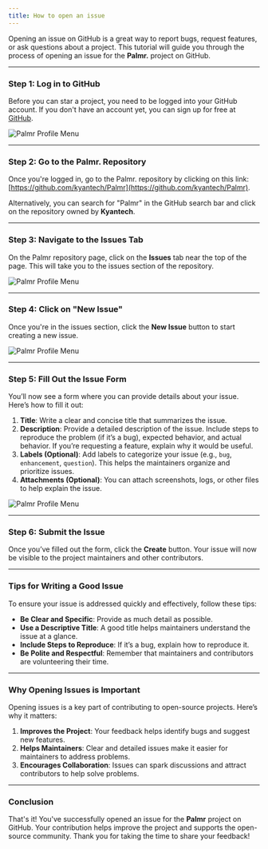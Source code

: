 ```yaml
---
title: How to open an issue
---
```


Opening an issue on GitHub is a great way to report bugs, request features, or ask questions about a project. This tutorial will guide you through the process of opening an issue for the **Palmr.** project on GitHub.

---

### Step 1: Log in to GitHub

Before you can star a project, you need to be logged into your GitHub account. If you don't have an account yet, you can sign up for free at [GitHub](https://github.com/).

![Palmr Profile Menu](/src/assets/gh-login.png)

---

### Step 2: Go to the Palmr. Repository

Once you're logged in, go to the Palmr. repository by clicking on this link: [https://github.com/kyantech/Palmr](https://github.com/kyantech/Palmr).

Alternatively, you can search for "Palmr" in the GitHub search bar and click on the repository owned by **Kyantech**.

---

### Step 3: Navigate to the Issues Tab

On the Palmr repository page, click on the **Issues** tab near the top of the page. This will take you to the issues section of the repository.

![Palmr Profile Menu](/src/assets/issues-tab.png)


---

### Step 4: Click on "New Issue"

Once you're in the issues section, click the **New Issue** button to start creating a new issue.

![Palmr Profile Menu](/src/assets/new-issue-btn.png)


---

### Step 5: Fill Out the Issue Form

You’ll now see a form where you can provide details about your issue. Here’s how to fill it out:

1. **Title**: Write a clear and concise title that summarizes the issue.
2. **Description**: Provide a detailed description of the issue. Include steps to reproduce the problem (if it’s a bug), expected behavior, and actual behavior. If you’re requesting a feature, explain why it would be useful.
3. **Labels (Optional)**: Add labels to categorize your issue (e.g., `bug`, `enhancement`, `question`). This helps the maintainers organize and prioritize issues.
4. **Attachments (Optional)**: You can attach screenshots, logs, or other files to help explain the issue.

![Palmr Profile Menu](/src/assets/new-issue-form.png)

---

### Step 6: Submit the Issue

Once you’ve filled out the form, click the **Create** button. Your issue will now be visible to the project maintainers and other contributors.

---

### Tips for Writing a Good Issue

To ensure your issue is addressed quickly and effectively, follow these tips:
- **Be Clear and Specific**: Provide as much detail as possible.
- **Use a Descriptive Title**: A good title helps maintainers understand the issue at a glance.
- **Include Steps to Reproduce**: If it’s a bug, explain how to reproduce it.
- **Be Polite and Respectful**: Remember that maintainers and contributors are volunteering their time.

---

### Why Opening Issues is Important

Opening issues is a key part of contributing to open-source projects. Here’s why it matters:
1. **Improves the Project**: Your feedback helps identify bugs and suggest new features.
2. **Helps Maintainers**: Clear and detailed issues make it easier for maintainers to address problems.
3. **Encourages Collaboration**: Issues can spark discussions and attract contributors to help solve problems.

---

### Conclusion

That's it! You've successfully opened an issue for the **Palmr** project on GitHub. Your contribution helps improve the project and supports the open-source community. Thank you for taking the time to share your feedback!
